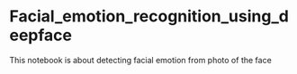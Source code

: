 # Facial_emotion_recognition_using_deepface

This notebook is about detecting facial emotion from photo of the face
